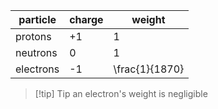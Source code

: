 | particle  | charge | weight         |
| --------- | ------ | -------------- |
| protons   | +1     | 1              |
| neutrons  | 0      | 1              |
| electrons | -1     | \frac{1}{1870} |


> [!tip] Tip
> an electron's weight is negligible



